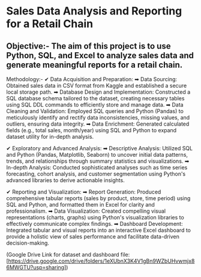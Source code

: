 # Sales Data Analysis and Reporting for a Retail Chain

Objective:-
The aim of this project is to use Python, SQL, and Excel to analyze sales data and generate meaningful reports for a retail chain.
-----------------------------------------------------------------------------------------------------------------------------------------------------------------

Methodology:-
✔ Data Acquisition and Preparation:
  ➡ Data Sourcing: Obtained sales data in CSV format from Kaggle and established a secure local storage path.
  ➡ Database Design and Implementation: Constructed a SQL database schema tailored to the dataset, creating necessary tables using SQL DDL commands to efficiently store and manage data.
  ➡ Data Cleaning and Validation: Employed SQL queries and Python (Pandas) to meticulously identify and rectify data inconsistencies, missing values, and outliers, ensuring data integrity.
  ➡ Data Enrichment: Generated calculated fields (e.g., total sales, month/year) using SQL and Python to expand dataset utility for in-depth analysis.
  
✔ Exploratory and Advanced Analysis:
   ➡ Descriptive Analysis: Utilized SQL and Python (Pandas, Matplotlib, Seaborn) to uncover initial data patterns, trends, and relationships through summary statistics and visualizations.
   ➡ In-depth Analysis: Conducted sophisticated analyses such as time series forecasting, cohort analysis, and customer segmentation using Python's advanced libraries to derive actionable insights.
   
✔ Reporting and Visualization:
   ➡ Report Generation: Produced comprehensive tabular reports (sales by product, store, time period) using SQL and Python, and formatted them in Excel for clarity and professionalism.
   ➡ Data Visualization: Created compelling visual representations (charts, graphs) using Python's visualization libraries to effectively communicate complex findings.
   ➡ Dashboard Development: Integrated tabular and visual reports into an interactive Excel dashboard to provide a holistic view of sales performance and facilitate data-driven decision-making.

(Google Drive Link for dataset and dashboard file: [https://drive.google.com/drive/folders/1eXUbnX3K4V1gBn9WZbUHvwmjx86MWGTU?usp=sharing])






